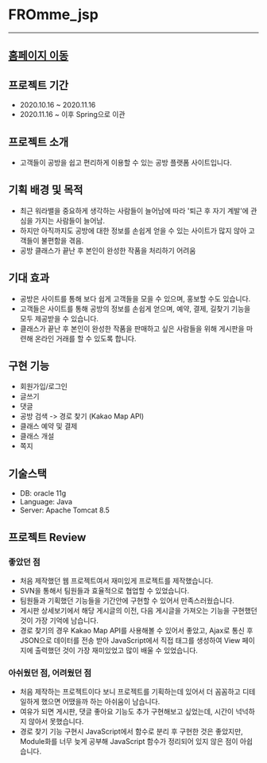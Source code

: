 # FROmme_jsp
___

## [홈페이지 이동](http://fromme.tk/app/main/index.jsp)

## 프로젝트 기간
- 2020.10.16 ~ 2020.11.16
- 2020.11.16 ~ 이후 Spring으로 이관 

## 프로젝트 소개
- 고객들이 공방을 쉽고 편리하게 이용할 수 있는 공방 플랫폼 사이트입니다.

## 기획 배경 및 목적
 - 최근 워라밸을 중요하게 생각하는 사람들이 늘어남에 따라 '퇴근 후 자기 계발'에 관심을 가지는 사람들이 늘어남.
 - 하지만 아직까지도 공방에 대한 정보를 손쉽게 얻을 수 있는 사이트가 많지 않아 고객들이 불편함을 겪음.
 - 공방 클래스가 끝난 후 본인이 완성한 작품을 처리하기 어려움

## 기대 효과
 - 공방은 사이트를 통해 보다 쉽게 고객들을 모을 수 있으며, 홍보할 수도 있습니다.
 - 고객들은 사이트를 통해 공방의 정보를 손쉽게 얻으며, 예약, 결제, 길찾기 기능을 모두 제공받을 수 있습니다.
 - 클래스가 끝난 후 본인이 완성한 작품을 판매하고 싶은 사람들을 위해 게시판을 마련해 온라인 거래를 할 수 있도록 합니다.

## 구현 기능
- 회원가입/로그인
- 글쓰기
- 댓글
- 공방 검색 -> 경로 찾기 (Kakao Map API)
- 클래스 예약 및 결제
- 클래스 개설
- 쪽지

## 기술스택
- DB: oracle 11g
- Language: Java
- Server: Apache Tomcat 8.5

## 프로젝트 Review

### 좋았던 점
- 처음 제작했던 웹 프로젝트여서 재미있게 프로젝트를 제작했습니다.
- SVN을 통해서 팀원들과 효율적으로 협업할 수 있었습니다.
- 팀원들과 기획했던 기능들을 기간안에 구현할 수 있어서 만족스러웠습니다.
- 게시판 상세보기에서 해당 게시글의 이전, 다음 게시글을 가져오는 기능을 구현했던 것이 가장 기억에 남습니다.
- 경로 찾기의 경우 Kakao Map API를 사용해볼 수 있어서 좋았고, Ajax로 통신 후 JSON으로 데이터를 전송 받아
  JavaScript에서 직접 태그를 생성하여 View 페이지에 출력했던 것이 가장 재미있었고 많이 배울 수 있었습니다.

### 아쉬웠던 점, 어려웠던 점
- 처음 제작하는 프로젝트이다 보니 프로젝트를 기획하는데 있어서 더 꼼꼼하고 디테일하게 했으면 어땠을까 하는 아쉬움이 남습니다.
- 여유가 되면 게시판, 댓글 좋아요 기능도 추가 구현해보고 싶었는데, 시간이 넉넉하지 않아서 못했습니다.
- 경로 찾기 기능 구현시 JavaScript에서 함수로 분리 후 구현한 것은 좋았지만, Module화를 너무 늦게 공부해 JavaScript 함수가 
 정리되어 있지 않은 점이 아쉽습니다.
